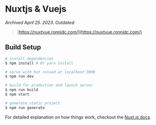 # Nuxtjs & Vuejs

*Archived April 25. 2023. Outdated*

> [https://nuxtvue.ronnidc.com/](https://nuxtvue.ronnidc.com/)

## Build Setup

``` bash
# install dependencies
$ npm install # Or yarn install

# serve with hot reload at localhost:3000
$ npm run dev

# build for production and launch server
$ npm run build
$ npm start

# generate static project
$ npm run generate
```


For detailed explanation on how things work, checkout the [Nuxt.js docs](https://github.com/nuxt/nuxt.js).
